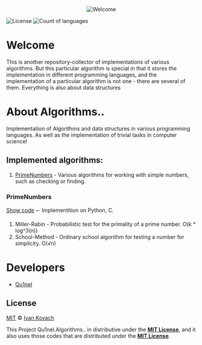 <p align="center">
  <img src="https://github.com/Qu1nel/Algorithms../blob/github/.github/welcome.png" alt="Welcome" />
</p>

<p>
<img src="https://img.shields.io/github/license/Qu1nel/Algorithms..?color=g" alt="License" />
<img src="https://img.shields.io/github/languages/count/Qu1nel/Algorithms..?color=purple" alt="Count of languages" />
</p>

# Welcome

This is another repository-collector of implementations of various algorithms. But this particular algorithm is special in that it stores the implementation in different programming languages, and the implementation of a particular algorithm is not one - there are several of them. Everything is also about data structures

# About Algorithms..

Implementation of Algorithms and data structures in various programming languages. As well as the implementation of trivial tasks in computer science!

## Implemented algorithms:

1. [PrimeNumbers](#prime-numbers) - Various algorithms for working with simple numbers, such as checking or finding.

<h3 id="prime-numbers">PrimeNumbers</h3>

[Show code](algorithms/PrimeNumbers/) 🠐 Implementition on Python, C.

1. Miller-Rabin - Probabilistic test for the primality of a prime number. O(k \* log^3(n))
2. School-Method - Ordinary school algorithm for testing a number for simplicity. O(√n)

# Developers

- [Qu1nel](https://github.com/Qu1nel/)

## License

[MIT](./LICENSE) © [Ivan Kovach](https://github.com/Qu1nel/)

This Project Qu1nel.Algorithms.. in distributive under the **[MIT License](./LICENSE)**, and it also uses those codes that are
distributed under the **[MIT License](./LICENSE)**.
